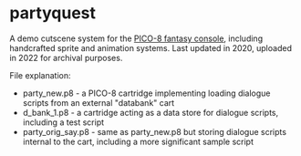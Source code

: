 # partyquest
A demo cutscene system for the [PICO-8 fantasy console](https://www.lexaloffle.com/pico-8.php), including handcrafted sprite and animation systems. Last updated in 2020, uploaded in 2022 for archival purposes.

File explanation:
* party_new.p8 - a PICO-8 cartridge implementing loading dialogue scripts from an external "databank" cart
* d_bank_1.p8 - a cartridge acting as a data store for dialogue scripts, including a test script
* party_orig_say.p8 - same as party_new.p8 but storing dialogue scripts internal to the cart, including a more significant sample script
